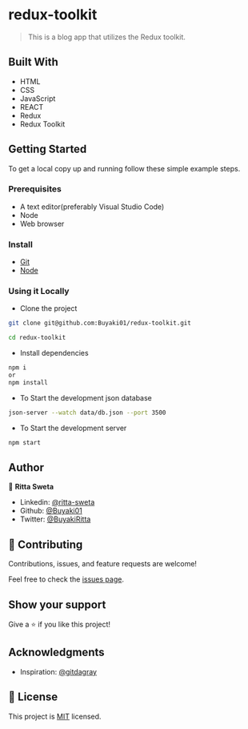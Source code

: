 # redux-toolkit

> This is a blog app that utilizes the Redux toolkit.

## Built With

- HTML
- CSS
- JavaScript
- REACT
- Redux
- Redux Toolkit

## Getting Started

To get a local copy up and running follow these simple example steps.

### Prerequisites
- A text editor(preferably Visual Studio Code)
- Node
- Web browser

### Install
- [Git](https://git-scm.com/downloads)
- [Node](https://nodejs.org/en/download/)

### Using it Locally

- Clone the project

```bash 
git clone git@github.com:Buyaki01/redux-toolkit.git

cd redux-toolkit
```

- Install dependencies

```bash
npm i 
or
npm install
```

- To Start the development json database
```bash
json-server --watch data/db.json --port 3500
```

- To Start the development server
```bash
npm start
```

## Author
👤 **Ritta Sweta**

- Linkedin: [@ritta-sweta](https://www.linkedin.com/in/ritta-sweta/)
- Github: [@Buyaki01](https://github.com/Buyaki01)
- Twitter: [@BuyakiRitta](https://twitter.com/BuyakiRitta)


## 🤝 Contributing

Contributions, issues, and feature requests are welcome!

Feel free to check the [issues page](https://github.com/Buyaki01/redux-toolkit/issues).

## Show your support

Give a ⭐️ if you like this project!

## Acknowledgments
- Inspiration: [@gitdagray](https://github.com/gitdagray)

## 📝 License

This project is [MIT](./LICENSE.md) licensed.
